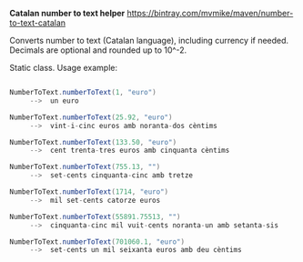**Catalan number to text helper**
https://bintray.com/mvmike/maven/number-to-text-catalan

Converts number to text (Catalan language), including currency if needed. Decimals are optional and rounded up to 10^-2.

Static class. Usage example:


```java

NumberToText.numberToText(1, "euro")
     -->  un euro

NumberToText.numberToText(25.92, "euro")
     -->  vint-i-cinc euros amb noranta-dos cèntims

NumberToText.numberToText(133.50, "euro")
     -->  cent trenta-tres euros amb cinquanta cèntims

NumberToText.numberToText(755.13, "")
     -->  set-cents cinquanta-cinc amb tretze

NumberToText.numberToText(1714, "euro")
     -->  mil set-cents catorze euros

NumberToText.numberToText(55891.75513, "")
     -->  cinquanta-cinc mil vuit-cents noranta-un amb setanta-sis

NumberToText.numberToText(701060.1, "euro")
     -->  set-cents un mil seixanta euros amb deu cèntims
```

